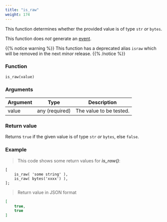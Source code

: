 ```yaml
---
title: "is_raw"
weight: 174
---
```


This function determines whether the provided value is of
type `str` *or* `bytes`.

This function does *not* generate an [event](../../overview/events).

{{% notice warning %}}
This function has a deprecated alias `israw` which will be removed in the next *minor* release.
{{% /notice %}}

### Function

`is_raw(value)`

### Arguments

Argument | Type | Description
-------- | ---- | -----------
value | any (required) | The value to be tested.

### Return value

Returns `true` if the given value is of type `str` *or* `bytes`, else `false`.

### Example

> This code shows some return values for ***is_raw()***:

```thingsdb,json_response
[
    is_raw( 'some string' ),
    is_raw( bytes('xxxx') ),
];
```

> Return value in JSON format

```json
[
    true,
    true
]
```
